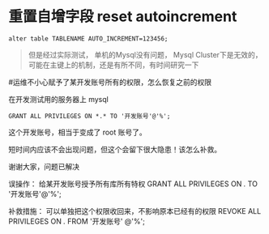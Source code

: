 # 重置自增字段 reset autoincrement
```
alter table TABLENAME AUTO_INCREMENT=123456;
```
>但是经过实际测试， 单机的Mysql没有问题， Mysql Cluster下是无效的，可能在主键上的机制，还是有所不同，有时间研究一下


#运维不小心赋予了某开发账号所有的权限，怎么恢复之前的权限


在开发测试用的服务器上 mysql
```
GRANT ALL PRIVILEGES ON *.* TO '开发账号'@'%';
```
这个开发账号，相当于变成了 root 账号了。

短时间内应该不会出现问题，但这个会留下很大隐患！该怎么补救。




谢谢大家，问题已解决

误操作：
给某开发账号授予所有库所有特权
GRANT ALL PRIVILEGES ON *.* TO '开发账号'@'%';

补救措施：
可以单独把这个权限收回来，不影响原本已经有的权限
REVOKE ALL PRIVILEGES ON *.* FROM '开发账号' @'%';



